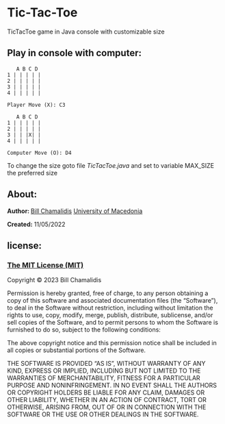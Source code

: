 # Tic-Tac-Toe
 TicTacToe game in Java console with customizable size 

<h2>Play in console with computer:</h2>

```
   A B C D
1 | | | | |
2 | | | | |
3 | | | | |
4 | | | | |

Player Move (X): C3

   A B C D
1 | | | | |
2 | | | | |
3 | | |X| |
4 | | | | |

Computer Move (O): D4
```
<p>To change the size goto file <i>TicTacToe.java</i> and set to variable <emp>MAX_SIZE</emp> the preferred size</p>

<h2>About:</h2>
<p><b>Author: </b><a href="https://github.com/bill-chamal">Bill Chamalidis</a> <a href="https://www.uom.gr/">University of Macedonia</a></p>
<p><b>Created:</b> 11/05/2022</p>
<h2>license:</h2>
<h3><a href="https://mit-license.org/">The MIT License (MIT)</a></h3>
<p>Copyright © 2023 Bill Chamalidis</p>

<p>Permission is hereby granted, free of charge, to any person obtaining a copy of this software and associated documentation files (the “Software”), to deal in the Software without restriction, including without limitation the rights to use, copy, modify, merge, publish, distribute, sublicense, and/or sell copies of the Software, and to permit persons to whom the Software is furnished to do so, subject to the following conditions:</p>

<p>The above copyright notice and this permission notice shall be included in all copies or substantial portions of the Software.</p>

<p>THE SOFTWARE IS PROVIDED “AS IS”, WITHOUT WARRANTY OF ANY KIND, EXPRESS OR IMPLIED, INCLUDING BUT NOT LIMITED TO THE WARRANTIES OF MERCHANTABILITY, FITNESS FOR A PARTICULAR PURPOSE AND NONINFRINGEMENT. IN NO EVENT SHALL THE AUTHORS OR COPYRIGHT HOLDERS BE LIABLE FOR ANY CLAIM, DAMAGES OR OTHER LIABILITY, WHETHER IN AN ACTION OF CONTRACT, TORT OR OTHERWISE, ARISING FROM, OUT OF OR IN CONNECTION WITH THE SOFTWARE OR THE USE OR OTHER DEALINGS IN THE SOFTWARE.</p>
